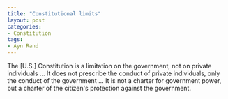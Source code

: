 ```yaml
---
title: "Constitutional limits"
layout: post
categories:
- Constitution
tags:
- Ayn Rand
---
```


The [U.S.] Constitution is a limitation on the government, not on private individuals ... It does not prescribe the conduct of private individuals, only the conduct of the government ... It is not a charter for government power, but a charter of the citizen's protection against the government.
